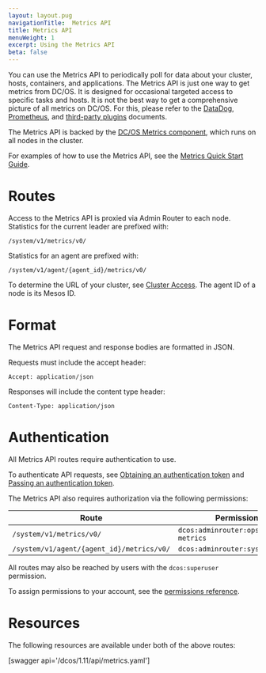 ```yaml
---
layout: layout.pug
navigationTitle:  Metrics API
title: Metrics API
menuWeight: 1
excerpt: Using the Metrics API
beta: false
---
```

<!-- The source repo for this topic is https://github.com/dcos/dcos-docs-site -->

You can use the Metrics API to periodically poll for data about your cluster, hosts, containers, and applications. The Metrics API is just one way to get metrics from DC/OS. It is designed for occasional targeted access to specific tasks and hosts. It is not the best way to get a comprehensive picture of all metrics on DC/OS. For this, please refer
to the [DataDog](/dcos/1.11/metrics/datadog/), [Prometheus](/dcos/1.11/metrics/prometheus/), and
[third-party plugins](https://github.com/dcos/dcos-metrics/blob/master/plugins/CONTRIBUTING.md) documents.

The Metrics API is backed by the [DC/OS Metrics component](/dcos/1.11/overview/architecture/components/#dcos-metrics), which runs on all nodes in the cluster.

For examples of how to use the Metrics API, see the [Metrics Quick Start Guide](/dcos/1.11/metrics/quickstart/).


# Routes

Access to the Metrics API is proxied via Admin Router to each node. Statistics for the current leader are prefixed with:

```
/system/v1/metrics/v0/
```

Statistics for an agent are prefixed with:

```
/system/v1/agent/{agent_id}/metrics/v0/
```

To determine the URL of your cluster, see [Cluster Access](/dcos/1.11/api/access/). The agent ID of a node is its Mesos ID.


# Format

The Metrics API request and response bodies are formatted in JSON.

Requests must include the accept header:

```
Accept: application/json
```

Responses will include the content type header:

```
Content-Type: application/json
```


# Authentication

All Metrics API routes require authentication to use.

To authenticate API requests, see [Obtaining an authentication token](/dcos/1.11/security/ent/iam-api/#obtaining-an-authentication-token) and [Passing an authentication token](/dcos/1.11/security/ent/iam-api/#passing-an-authentication-token).

The Metrics API also requires authorization via the following permissions:

| Route | Permission |
|-------|----------|
| `/system/v1/metrics/v0/` | `dcos:adminrouter:ops:system-metrics` |
| `/system/v1/agent/{agent_id}/metrics/v0/` | `dcos:adminrouter:system:agent` |

All routes may also be reached by users with the `dcos:superuser` permission.

To assign permissions to your account, see the [permissions reference](/dcos/1.11/security/ent/perms-reference/).


# Resources

The following resources are available under both of the above routes:

[swagger api='/dcos/1.11/api/metrics.yaml']
